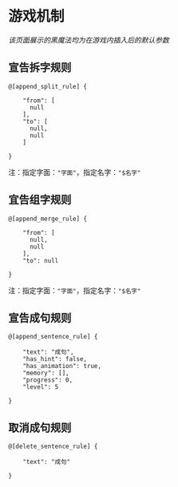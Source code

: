 # 游戏机制

*该页面展示的黑魔法均为在游戏内插入后的默认参数*

## 宣告拆字规则
```
@[append_split_rule] {
  
    "from": [
      null
    ],
    "to": [
      null,
      null
    ]
  
}
```
注：指定字面：`"字面"`，指定名字：`"$名字"`

## 宜告组字规则
```
@[append_merge_rule] {
  
    "from": [
      null,
      null
    ],
    "to": null
  
}
```
注：指定字面：`"字面"`，指定名字：`"$名字"`

## 宣告成句规则
```
@[append_sentence_rule] {
  
    "text": "成句",
    "has_hint": false,
    "has_animation": true,
    "memory": [],
    "progress": 0,
    "level": 5
  
}
```

## 取消成句规则
```
@[delete_sentence_rule] {
  
    "text": "成句"
  
}
```